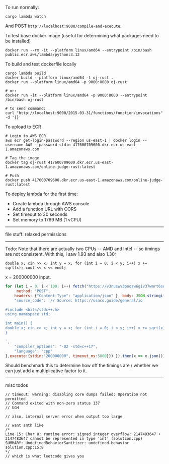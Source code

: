 To run normally:

```
cargo lambda watch
``` 

And POST `http://localhost:9000/compile-and-execute`.

To test base docker image (useful for determining what packages need to be installed)

```
docker run --rm -it --platform linux/amd64 --entrypoint /bin/bash public.ecr.aws/lambda/python:3.12
```

To build and test dockerfile locally

```
cargo lambda build
docker build --platform linux/amd64 -t oj-rust .
docker run --platform linux/amd64 -p 9000:8080 oj-rust

# or:
docker run -it --platform linux/amd64 -p 9000:8080 --entrypoint /bin/bash oj-rust

# to send command:
curl "http://localhost:9000/2015-03-31/functions/function/invocations" -d '{}'
```

To upload to ECR

```
# Login to AWS ECR
aws ecr get-login-password --region us-east-1 | docker login --username AWS --password-stdin 417600709600.dkr.ecr.us-east-1.amazonaws.com

# Tag the image
docker tag oj-rust 417600709600.dkr.ecr.us-east-1.amazonaws.com/online-judge-rust:latest

# Push
docker push 417600709600.dkr.ecr.us-east-1.amazonaws.com/online-judge-rust:latest
```

To deploy lambda for the first time:
- Create lambda through AWS console
- Add a function URL with CORS
- Set timeout to 30 seconds
- Set memory to 1769 MB (1 vCPU)


---

file stuff: relaxed permissions

---

Todo: Note that there are actually two CPUs -- AMD and Intel -- so timings are not consistent. With this, I saw 1.93 and also 1.30:

```
double x; cin >> x; int y = x; for (int i = 0; i < y; i++) x += sqrt(x); cout << x << endl;
```

x = 200000000 input.

```js
for (let i = 0; i < 100; i++) fetch("https://v3nuswv3poqzw6giv37wmrt6su0krxvt.lambda-url.us-east-1.on.aws/compile-and-execute", {
     method: "POST", 
    headers: {"Content-Type": "application/json" }, body: JSON.stringify({compile:{
    "source_code": `// Source: https://usaco.guide/general/io

#include <bits/stdc++.h>
using namespace std;

int main() {
double x; cin >> x; int y = x; for (int i = 0; i < y; i++) x += sqrt(x); cout << x << endl;;
}

`,
    "compiler_options": "-O2 -std=c++17",
    "language": "cpp"
},execute:{stdin:"200000000", timeout_ms:5000}}) }).then(x => x.json()).then(x => console.log(x.execute.stderr.match(/wall clock.*/)[0]))
```

Should benchmark this to determine how off the timings are / whether we can just add a multiplicative factor to it.

---

misc todos

```
// timeout: warning: disabling core dumps failed: Operation not permitted
// Command exited with non-zero status 137
// UGH

// also, internal server error when output too large

// want smth like
/*
Line 15: Char 8: runtime error: signed integer overflow: 2147483647 + 2147483647 cannot be represented in type 'int' (solution.cpp)
SUMMARY: UndefinedBehaviorSanitizer: undefined-behavior solution.cpp:15:8
*/
// which is what leetcode gives you
```
